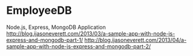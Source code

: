 # EmployeeDB
Node.js, Express, MongoDB Application
http://blog.ijasoneverett.com/2013/03/a-sample-app-with-node-js-express-and-mongodb-part-1/
http://blog.ijasoneverett.com/2013/04/a-sample-app-with-node-js-express-and-mongodb-part-2/
